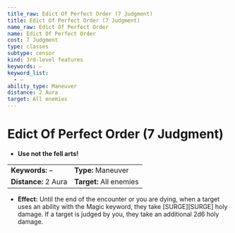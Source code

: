 ```yaml
---
title_raw: Edict Of Perfect Order (7 Judgment)
title: Edict Of Perfect Order (7 Judgment)
name_raw: Edict Of Perfect Order
name: Edict Of Perfect Order
cost: 7 Judgment
type: classes
subtype: censor
kind: 3rd-level features
keywords: –
keyword_list:
  - –
ability_type: Maneuver
distance: 2 Aura
target: All enemies
---
```


# Edict Of Perfect Order (7 Judgment)

- **Use not the fell arts!**

|                      |                         |
| :------------------- | :---------------------- |
| **Keywords:** –      | **Type:** Maneuver      |
| **Distance:** 2 Aura | **Target:** All enemies |

- **Effect:** Until the end of the encounter or you are dying, when a target uses an ability with the Magic keyword, they take \[SURGE\]\[SURGE\] holy damage. If a target is judged by you, they take an additional 2d6 holy damage.
